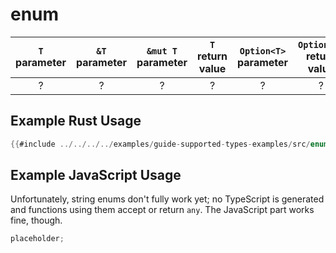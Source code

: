 # enum

| `T` parameter | `&T` parameter | `&mut T` parameter | `T` return value | `Option<T>` parameter | `Option<T>` return value | JavaScript representation |
| :-----------: | :------------: | :----------------: | :--------------: | :-------------------: | :----------------------: | :-----------------------: |
|       ?       |       ?        |         ?          |        ?         |           ?           |            ?             |             ?             |

## Example Rust Usage

```rust
{{#include ../../../../examples/guide-supported-types-examples/src/enum.rs}}
```

## Example JavaScript Usage

Unfortunately, string enums don't fully work yet; no TypeScript is generated and functions using them accept or return `any`. The JavaScript part works fine, though.

```js
placeholder;
```

